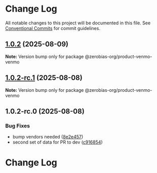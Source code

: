 # Change Log

All notable changes to this project will be documented in this file.
See [Conventional Commits](https://conventionalcommits.org) for commit guidelines.

## [1.0.2](https://github.com/zerobias-org/product/compare/@zerobias-org/product-venmo-venmo@1.0.2-rc.1...@zerobias-org/product-venmo-venmo@1.0.2) (2025-08-09)

**Note:** Version bump only for package @zerobias-org/product-venmo-venmo





## [1.0.2-rc.1](https://github.com/zerobias-org/product/compare/@zerobias-org/product-venmo-venmo@1.0.2-rc.0...@zerobias-org/product-venmo-venmo@1.0.2-rc.1) (2025-08-08)

**Note:** Version bump only for package @zerobias-org/product-venmo-venmo





## 1.0.2-rc.0 (2025-08-08)


### Bug Fixes

* bump vendors needed ([8e2e457](https://github.com/zerobias-org/product/commit/8e2e457e0b5d7141a05e8f2c178bc2854f2b7178))
* second set of data for PR to dev ([c916854](https://github.com/zerobias-org/product/commit/c916854bcf229b1c2042ffdea18472d66a061aaf))





# Change Log
